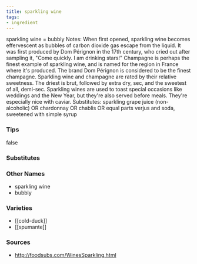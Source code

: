 ```yaml
---
title: sparkling wine
tags:
- ingredient
---
```

sparkling wine = bubbly Notes: When first opened, sparkling wine becomes effervescent as bubbles of carbon dioxide gas escape from the liquid. It was first produced by Dom Pérignon in the 17th century, who cried out after sampling it, "Come quickly. I am drinking stars!" Champagne is perhaps the finest example of sparkling wine, and is named for the region in France where it's produced. The brand Dom Pérignon is considered to be the finest champagne. Sparkling wine and champagne are rated by their relative sweetness. The driest is brut, followed by extra dry, sec, and the sweetest of all, demi-sec. Sparkling wines are used to toast special occasions like weddings and the New Year, but they're also served before meals. They're especially nice with caviar. Substitutes: sparkling grape juice (non-alcoholic) OR chardonnay OR chablis OR equal parts verjus and soda, sweetened with simple syrup

### Tips
false

### Substitutes


### Other Names

* sparkling wine
* bubbly

### Varieties

* [[cold-duck]]
* [[spumante]]

### Sources
* http://foodsubs.com/WinesSparkling.html
